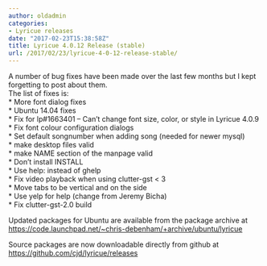 ```yaml
---
author: oldadmin
categories:
- Lyricue releases
date: "2017-02-23T15:38:58Z"
title: Lyricue 4.0.12 Release (stable)
url: /2017/02/23/lyricue-4-0-12-release-stable/
---
```


A number of bug fixes have been made over the last few months but I kept forgetting to post about them.  
The list of fixes is:  
\* More font dialog fixes  
\* Ubuntu 14.04 fixes  
\* Fix for lp#1663401 – Can’t change font size, color, or style in Lyricue 4.0.9  
\* Fix font colour configuration dialogs  
\* Set default songnumber when adding song (needed for newer mysql)  
\* make desktop files valid  
\* make NAME section of the manpage valid  
\* Don’t install INSTALL  
\* Use help: instead of ghelp  
\* Fix video playback when using clutter-gst &lt; 3  
\* Move tabs to be vertical and on the side  
\* Use yelp for help (change from Jeremy Bicha)  
\* Fix clutter-gst-2.0 build

Updated packages for Ubuntu are available from the package archive at <https://code.launchpad.net/~chris-debenham/+archive/ubuntu/lyricue>

Source packages are now downloadable directly from github at <https://github.com/cjd/lyricue/releases>

